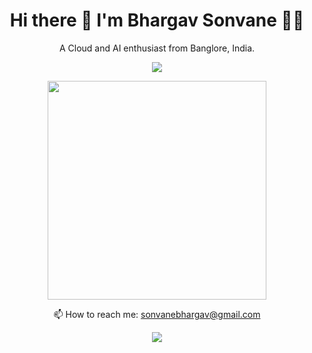 
<!--
**bhargavsonvane/bhargavsonvane** is a ✨ _special_ ✨ repository because its `README.md` (this file) appears on your GitHub profile.

Here are some ideas to get you started:

- 🔭 I’m currently working on ...
- 🌱 I’m currently learning ...
- 👯 I’m looking to collaborate on ...
- 🤔 I’m looking for help with ...
- 💬 Ask me about ...
- 📫 How to reach me: ...
- 😄 Pronouns: ...
- ⚡ Fun fact: ...
-->
<h1 align='center'>
  Hi there 👋 I'm Bhargav Sonvane 👨‍💻
</h1>

<p align='center'>
  A Cloud and AI enthusiast from Banglore, India.
</p>

<p align='center'>

  <a href="https://www.linkedin.com/in/bhargavsonvane/" target="_blank">
    <img src="https://img.shields.io/badge/linkedin-%230077B5.svg?&style=for-the-badge&logo=linkedin&logoColor=white" />
  </a>
 
</p>
<p align='center'>
  <a href="#"><img src="https://github-readme-stats.vercel.app/api?username=bhargavsonvane&show_icons=true&count_private=true&theme=dark" width="350"></a>
</p>

<p align='center'>
  📫 How to reach me: 
  <a href="mailto:sonvanebhargav@gmail.com" >sonvanebhargav@gmail.com
  </a>
</p>
<p align='center'>
  <a href="#"><img src="https://badges.pufler.dev/visits/bhargavsonvane/bhargavsonvane"></a>
</p>
